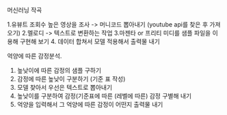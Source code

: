 머신러닝 작곡

1.유뷰트 조회수 높은 영상을 조사 -> 머니코드 뽑아내기 (youtube api를 찾은 후 가져오기)
2.멜로디 -> 텍스트로 변환하는 작업
3.마젠타 or 프리티 미디를 샘플 파일을 이용해 구현해 보기
4. 데이터 합쳐서 모델 적용해서 출력물 내기

억양에 따른 감정분석.
1. 높낮이에 따른 감정의 샘플 구하기
2. 감정에 따른 높낮이 구분하기 (기준 표 작성)
3. 모델 찾아서 우선은 텍스트로 뽑아내기
4. 높낮이를 구분하여 감정(기준표에 따른 (레벨에 따른) 감정 구별해 내기
5. 억양을 입력해서 그 억양에 따른 감정이 어떤지 출력물 내기
